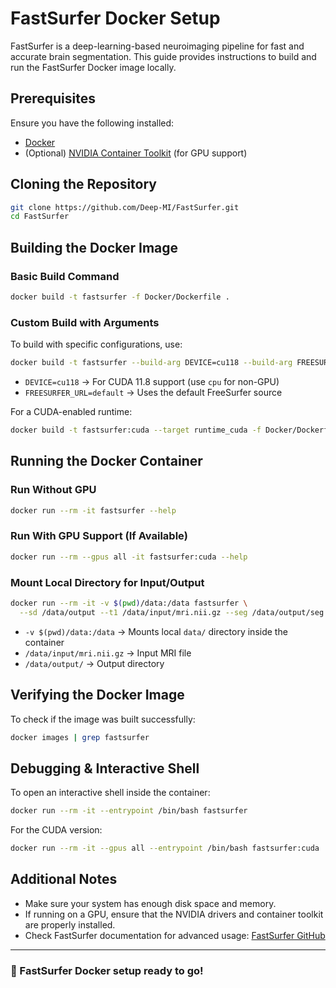 # FastSurfer Docker Setup

FastSurfer is a deep-learning-based neuroimaging pipeline for fast and accurate brain segmentation. This guide provides instructions to build and run the FastSurfer Docker image locally.

## Prerequisites

Ensure you have the following installed:
- [Docker](https://docs.docker.com/get-docker/)
- (Optional) [NVIDIA Container Toolkit](https://docs.nvidia.com/datacenter/cloud-native/container-toolkit/install-guide.html) (for GPU support)

## Cloning the Repository

```sh
git clone https://github.com/Deep-MI/FastSurfer.git
cd FastSurfer
```

## Building the Docker Image

### Basic Build Command
```sh
docker build -t fastsurfer -f Docker/Dockerfile .
```

### Custom Build with Arguments
To build with specific configurations, use:
```sh
docker build -t fastsurfer --build-arg DEVICE=cu118 --build-arg FREESURFER_URL=default -f Docker/Dockerfile .
```
- `DEVICE=cu118` → For CUDA 11.8 support (use `cpu` for non-GPU)
- `FREESURFER_URL=default` → Uses the default FreeSurfer source

For a CUDA-enabled runtime:
```sh
docker build -t fastsurfer:cuda --target runtime_cuda -f Docker/Dockerfile .
```

## Running the Docker Container

### Run Without GPU
```sh
docker run --rm -it fastsurfer --help
```

### Run With GPU Support (If Available)
```sh
docker run --rm --gpus all -it fastsurfer:cuda --help
```

### Mount Local Directory for Input/Output
```sh
docker run --rm -it -v $(pwd)/data:/data fastsurfer \
  --sd /data/output --t1 /data/input/mri.nii.gz --seg /data/output/seg.nii.gz
```
- `-v $(pwd)/data:/data` → Mounts local `data/` directory inside the container
- `/data/input/mri.nii.gz` → Input MRI file
- `/data/output/` → Output directory

## Verifying the Docker Image
To check if the image was built successfully:
```sh
docker images | grep fastsurfer
```

## Debugging & Interactive Shell
To open an interactive shell inside the container:
```sh
docker run --rm -it --entrypoint /bin/bash fastsurfer
```
For the CUDA version:
```sh
docker run --rm -it --gpus all --entrypoint /bin/bash fastsurfer:cuda
```

## Additional Notes
- Make sure your system has enough disk space and memory.
- If running on a GPU, ensure that the NVIDIA drivers and container toolkit are properly installed.
- Check FastSurfer documentation for advanced usage: [FastSurfer GitHub](https://github.com/Deep-MI/FastSurfer)

---
### 🚀 FastSurfer Docker setup ready to go!

